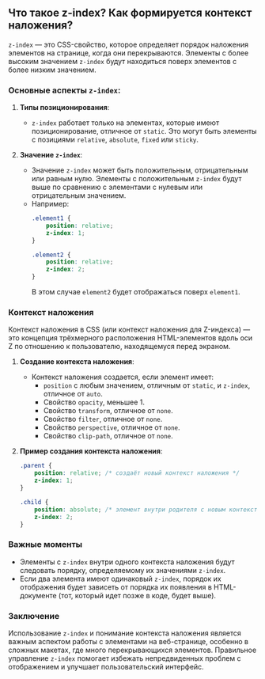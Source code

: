 ## Что такое z-index? Как формируется контекст наложения?

`z-index` — это CSS-свойство, которое определяет порядок наложения элементов на странице, когда они перекрываются. Элементы с более высоким значением `z-index` будут находиться поверх элементов с более низким значением.

### Основные аспекты `z-index`:

1. **Типы позиционирования**:
   - `z-index` работает только на элементах, которые имеют позиционирование, отличное от `static`. Это могут быть элементы с позициями `relative`, `absolute`, `fixed` или `sticky`.

2. **Значение `z-index`**:
   - Значение `z-index` может быть положительным, отрицательным или равным нулю. Элементы с положительным `z-index` будут выше по сравнению с элементами с нулевым или отрицательным значением.
   - Например:
     ```css
     .element1 {
         position: relative;
         z-index: 1;
     }

     .element2 {
         position: relative;
         z-index: 2;
     }
     ```
     В этом случае `element2` будет отображаться поверх `element1`.

### Контекст наложения

Контекст наложения в CSS (или контекст наложения для Z-индекса) — это концепция трёхмерного расположения HTML-элементов вдоль оси Z по отношению к пользователю, находящемуся перед экраном. 

1. **Создание контекста наложения**:
   - Контекст наложения создается, если элемент имеет:
     - `position` с любым значением, отличным от `static`, и `z-index`, отличное от `auto`.
     - Свойство `opacity`, меньшее 1.
     - Свойство `transform`, отличное от `none`.
     - Свойство `filter`, отличное от `none`.
     - Свойство `perspective`, отличное от `none`.
     - Свойство `clip-path`, отличное от `none`.

2. **Пример создания контекста наложения**:
   ```css
   .parent {
       position: relative; /* создаёт новый контекст наложения */
       z-index: 1;
   }

   .child {
       position: absolute; /* элемент внутри родителя с новым контекстом */
       z-index: 2;
   }
   ```

### Важные моменты

- Элементы с `z-index` внутри одного контекста наложения будут следовать порядку, определяемому их значениями `z-index`.
- Если два элемента имеют одинаковый `z-index`, порядок их отображения будет зависеть от порядка их появления в HTML-документе (тот, который идет позже в коде, будет выше).

### Заключение

Использование `z-index` и понимание контекста наложения является важным аспектом работы с элементами на веб-странице, особенно в сложных макетах, где много перекрывающихся элементов. Правильное управление `z-index` помогает избежать непредвиденных проблем с отображением и улучшает пользовательский интерфейс.